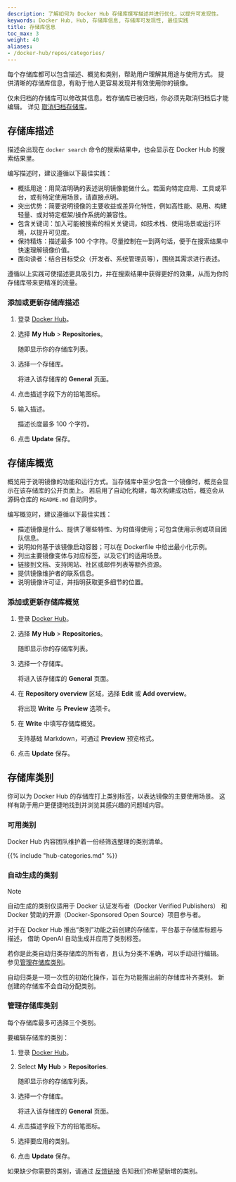```yaml
---
description: 了解如何为 Docker Hub 存储库撰写描述并进行优化，以提升可发现性。
keywords: Docker Hub, Hub, 存储库信息, 存储库可发现性, 最佳实践
title: 存储库信息
toc_max: 3
weight: 40
aliases:
- /docker-hub/repos/categories/
---
```


每个存储库都可以包含描述、概览和类别，帮助用户理解其用途与使用方式。
提供清晰的存储库信息，有助于他人更容易发现并有效使用你的镜像。

仅未归档的存储库可以修改其信息。若存储库已被归档，你必须先取消归档后才能编辑。
详见 [取消归档存储库](../archive.md#unarchive-a-repository)。

## 存储库描述

描述会出现在 `docker search` 命令的搜索结果中，也会显示在 Docker Hub 的搜索结果里。

编写描述时，建议遵循以下最佳实践：

- 概括用途：用简洁明确的表述说明镜像能做什么。若面向特定应用、工具或平台，或有特定使用场景，请直接点明。
- 突出优势：简要说明镜像的主要收益或差异化特性，例如高性能、易用、构建轻量、或对特定框架/操作系统的兼容性。
- 包含关键词：加入可能被搜索的相关关键词，如技术栈、使用场景或运行环境，以提升可见度。
- 保持精炼：描述最多 100 个字符。尽量控制在一到两句话，便于在搜索结果中快速理解镜像价值。
- 面向读者：结合目标受众（开发者、系统管理员等），围绕其需求进行表述。

遵循以上实践可使描述更具吸引力，并在搜索结果中获得更好的效果，从而为你的存储库带来更精准的流量。

### 添加或更新存储库描述

1. 登录 [Docker Hub](https://hub.docker.com)。

2. 选择 **My Hub** > **Repositories**。

   随即显示你的存储库列表。

3. 选择一个存储库。

   将进入该存储库的 **General** 页面。

4. 点击描述字段下方的铅笔图标。

5. 输入描述。

   描述长度最多 100 个字符。

6. 点击 **Update** 保存。

## 存储库概览

概览用于说明镜像的功能和运行方式。当存储库中至少包含一个镜像时，概览会显示在该存储库的公开页面上。
若启用了自动化构建，每次构建成功后，概览会从源码仓库的 `README.md` 自动同步。

编写概览时，建议遵循以下最佳实践：

- 描述镜像是什么、提供了哪些特性、为何值得使用；可包含使用示例或项目团队信息。
- 说明如何基于该镜像启动容器；可以在 Dockerfile 中给出最小化示例。
- 列出主要镜像变体与对应标签，以及它们的适用场景。
- 链接到文档、支持网站、社区或邮件列表等额外资源。
- 提供镜像维护者的联系信息。
- 说明镜像许可证，并指明获取更多细节的位置。

### 添加或更新存储库概览

1. 登录 [Docker Hub](https://hub.docker.com)。

2. 选择 **My Hub** > **Repositories**。

   随即显示你的存储库列表。

3. 选择一个存储库。

   将进入该存储库的 **General** 页面。

4. 在 **Repository overview** 区域，选择 **Edit** 或 **Add overview**。

   将出现 **Write** 与 **Preview** 选项卡。

5. 在 **Write** 中填写存储库概览。

   支持基础 Markdown，可通过 **Preview** 预览格式。

6. 点击 **Update** 保存。

## 存储库类别

你可以为 Docker Hub 的存储库打上类别标签，以表达镜像的主要使用场景。
这样有助于用户更便捷地找到并浏览其感兴趣的问题域内容。

### 可用类别

Docker Hub 内容团队维护着一份经筛选整理的类别清单。

{{% include "hub-categories.md" %}}

### 自动生成的类别

> [!NOTE]
>
> 自动生成的类别仅适用于 Docker 认证发布者（Docker Verified Publishers）
> 和 Docker 赞助的开源（Docker-Sponsored Open Source）项目参与者。

对于在 Docker Hub 推出“类别”功能之前创建的存储库，平台基于存储库标题与描述，
借助 OpenAI 自动生成并应用了类别标签。

若你是此类自动归类存储库的所有者，且认为分类不准确，可以手动进行编辑。
参见[管理存储库类别](#manage-categories-for-a-repository)。

自动归类是一项一次性的初始化操作，旨在为功能推出前的存储库补齐类别。
新创建的存储库不会自动分配类别。

### 管理存储库类别

每个存储库最多可选择三个类别。

要编辑存储库的类别：

1. 登录 [Docker Hub](https://hub.docker.com)。
2. Select **My Hub** > **Repositories**.

   随即显示你的存储库列表。

3. 选择一个存储库。

   将进入该存储库的 **General** 页面。

4. 点击描述字段下方的铅笔图标。
5. 选择要应用的类别。
6. 点击 **Update** 保存。

如果缺少你需要的类别，请通过
[反馈链接](https://docker.qualtrics.com/jfe/form/SV_03CrMyAkCWVylKu)
告知我们你希望新增的类别。